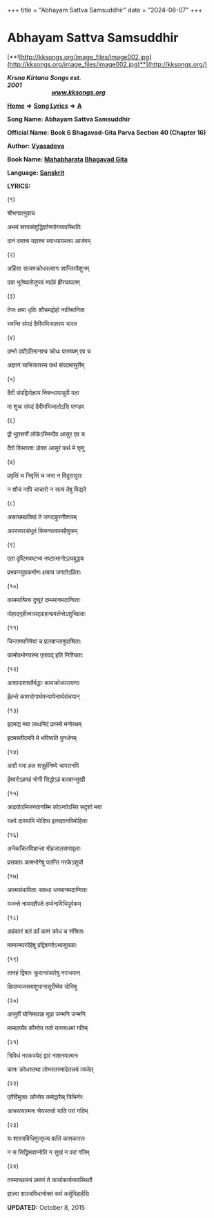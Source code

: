 +++
title = "Abhayam Sattva Samsuddhir"
date = "2024-08-07"
+++

# Abhayam Sattva Samsuddhir
[**![http://kksongs.org/image_files/image002.jpg](http://kksongs.org/image_files/image002.jpg)**](http://kksongs.org/)

**_Krsna Kirtana Songs est. 2001_**                                                                                                                                                 **_www.kksongs.org_**

[**Home**](http://kksongs.org/) **⇒** [**Song Lyrics**](http://kksongs.org/lyrics.html) **⇒** [**A**](http://kksongs.org/songs/song_a.html)

**Song Name: Abhayam Sattva Samsuddhir**

**Official Name: Book 6 Bhagavad-Gita Parva Section 40 (Chapter 16)**

**Author:** [**Vyasadeva**](http://kksongs.org/authors/list/vyasadeva.html)

**Book Name: [Mahabharata](http://kksongs.org/authors/literature/mahabharata.html) [Bhagavad Gita](http://kksongs.org/authors/literature/bhagavad_gita)**

**Language: [Sanskrit](http://kksongs.org/language/list/sanskrit.html)**

**LYRICS:**

(१)

श्रीभगवानुवाच

अभयं सत्त्वसंशुद्धिर्ज्ञानयोगव्यवस्थितिः

दानं दमश्च यज्ञश्च स्वाध्यायस्तप आर्जवम्

(२)

अहिंसा सत्यमक्रोधस्त्यागः शान्तिरपैशुनम्

दया भूतेष्वलोलुप्त्वं मार्दवं ह्रीरचापलम्

(३)

तेजः क्षमा धृतिः शौचमद्रोहो नातिमानिता

भवन्ति संपदं दैवीमभिजातस्य भारत

(४)

दम्भो दर्पोऽतिमानश्च क्रोधः पारुष्यम् एव च

अज्ञानं चाभिजातस्य पार्थ संपदमासुरीम्

(५)

दैवी संपद्विमोक्षाय निबन्धायासुरी मता

मा शुचः संपदं दैवीमभिजातोऽसि पाण्डव

(६)

द्वौ भूतसर्गौ लोकेऽस्मिन्दैव आसुर एव च

दैवो विस्तरशः प्रोक्त आसुरं पार्थ मे शृणु

(७)

प्रवृत्तिं च निवृत्तिं च जना न विदुरासुराः

न शौचं नापि चाचारो न सत्यं तेषु विद्यते

(८)

असत्यमप्रतिष्ठं ते जगदाहुरनीश्वरम्

अपरस्परसंभूतं किमन्यत्कामहैतुकम्

(९)

एतां दृष्टिमवष्टभ्य नष्टात्मानोऽल्पबुद्धयः

प्रभवन्त्युग्रकर्माणः क्षयाय जगतोऽहिताः

(१०)

काममाश्रित्य दुष्पूरं दम्भमानमदान्विताः

मोहाद्गृहीत्वासद्ग्राहान्प्रवर्तन्तेऽशुचिव्रताः

(११)

चिन्तामपरिमेयां च प्रलयान्तामुपाश्रिताः

कामोपभोगपरमा एतावद् इति निश्चिताः

(१२)

आशापाशशतैर्बद्धाः कामक्रोधपरायणाः

ईहन्ते कामभोगार्थमन्यायेनार्थसंचयान्

(१३)

इदमद्य मया लब्धमिदं प्राप्स्ये मनोरथम्

इदमस्तीदमपि मे भविष्यति पुनर्धनम्

(१४)

असौ मया हतः शत्रुर्हनिष्ये चापरानपि

ईश्वरोऽहमहं भोगी सिद्धोऽहं बलवान्सुखी

(१५)

आढ्योऽभिजनवानस्मि कोऽन्योऽस्ति सदृशो मया

यक्ष्ये दास्यामि मोदिष्य इत्यज्ञानविमोहिताः

(१६)

अनेकचित्तविभ्रान्ता मोहजालसमावृताः

प्रसक्ताः कामभोगेषु पतन्ति नरकेऽशुचौ

(१७)

आत्मसंभाविताः स्तब्धा धनमानमदान्विताः

यजन्ते नामयज्ञैस्ते दम्भेनाविधिपूर्वकम्

(१८)

अहंकारं बलं दर्पं कामं क्रोधं च संश्रिताः

मामात्मपरदेहेषु प्रद्विषन्तोऽभ्यसूयकाः

(१९)

तानहं द्विषतः क्रूरान्संसारेषु नराधमान्

क्षिपाम्यजस्रमशुभानासुरीष्वेव योनिषु

(२०)

आसुरीं योनिमापन्ना मूढा जन्मनि जन्मनि

मामप्राप्यैव कौन्तेय ततो यान्त्यधमां गतिम्

(२१)

त्रिविधं नरकस्येदं द्वारं नाशनमात्मनः

कामः क्रोधस्तथा लोभस्तस्मादेतत्त्रयं त्यजेत्

(२२)

एतैर्विमुक्तः कौन्तेय तमोद्वारैस् त्रिभिर्नरः

आचरत्यात्मनः श्रेयस्ततो याति परां गतिम्

(२३)

यः शास्त्रविधिमुत्सृज्य वर्तते कामकारतः

न स सिद्धिमवाप्नोति न सुखं न परां गतिम्

(२४)

तस्माच्छास्त्रं प्रमाणं ते कार्याकार्यव्यवस्थितौ

ज्ञात्वा शास्त्रविधानोक्तं कर्म कर्तुमिहार्हसि

**UPDATED:** October 8, 2015